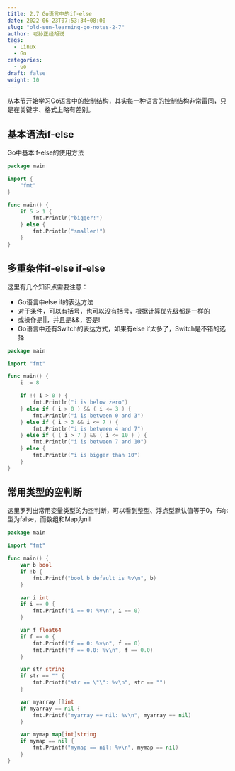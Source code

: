 ```yaml
---
title: 2.7 Go语言中的if-else
date: 2022-06-23T07:53:34+08:00
slug: "old-sun-learning-go-notes-2-7"
author: 老孙正经胡说
tags:
  - Linux
  - Go
categories:
  - Go
draft: false
weight: 10
---
```


从本节开始学习Go语言中的控制结构，其实每一种语言的控制结构非常雷同，只是在关键字、格式上略有差别。

## 基本语法if-else

Go中基本if-else的使用方法

```go
package main

import {
    "fmt"
}

func main() {
    if 5 > 1 {
        fmt.Println("bigger!")
    } else {
        fmt.Println("smaller!")
    }
}
```

## 多重条件if-else if-else

这里有几个知识点需要注意：

- Go语言中else if的表达方法
- 对于条件，可以有括号，也可以没有括号，根据计算优先级都是一样的
- 或操作是||，并且是&&，否是!
- Go语言中还有Switch的表达方式，如果有else if太多了，Switch是不错的选择

```go
package main

import "fmt"

func main() {
    i := 8

    if !( i > 0 ) {
        fmt.Println("i is below zero")
    } else if ( i > 0 ) && ( i <= 3 ) {
        fmt.Println("i is between 0 and 3")
    } else if ( i > 3 && i <= 7 ) {
        fmt.Println("i is between 4 and 7")
    } else if ( ( i > 7 ) && ( i <= 10 ) ) {
        fmt.Println("i is between 7 and 10")
    } else {
        fmt.Println("i is bigger than 10")
    }
}
```

## 常用类型的空判断

这里罗列出常用变量类型的为空判断，可以看到整型、浮点型默认值等于0，布尔型为false，而数组和Map为nil

```go
package main

import "fmt"

func main() {
    var b bool
    if !b {
        fmt.Printf("bool b default is %v\n", b)
    }

    var i int
    if i == 0 {
        fmt.Printf("i == 0: %v\n", i == 0)
    }

    var f float64
    if f == 0 {
        fmt.Printf("f == 0: %v\n", f == 0)
        fmt.Printf("f == 0.0: %v\n", f == 0.0)
    }

    var str string
    if str == "" {
        fmt.Printf("str == \"\": %v\n", str == "")
    }

    var myarray []int
    if myarray == nil {
        fmt.Printf("myarray == nil: %v\n", myarray == nil)
    }

    var mymap map[int]string
    if mymap == nil {
        fmt.Printf("mymap == nil: %v\n", mymap == nil)
    }
}
```